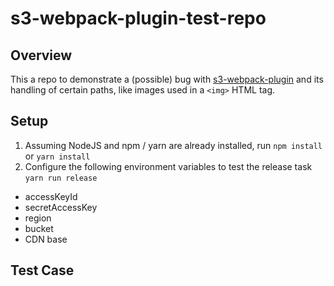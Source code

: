 # s3-webpack-plugin-test-repo

## Overview
This a repo to demonstrate a (possible) bug with [s3-webpack-plugin]() and its handling of certain paths, like images used in a `<img>` HTML tag.

## Setup
1. Assuming NodeJS and npm / yarn are already installed, run `npm install` or `yarn install`
1. Configure the following environment variables to test the release task `yarn run release`
- accessKeyId
- secretAccessKey
- region
- bucket
- CDN base

## Test Case
